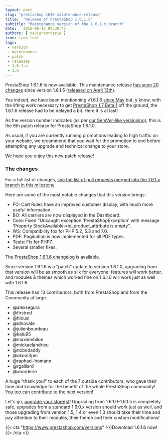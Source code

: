 ```yaml
---
layout: post
slug: "prestashop-1616-maintenance-release"
title:  "Release of PrestaShop 1.6.1.6"
subtitle: "Maintenance version of the 1.6.1.x branch"
date:   2016-06-15 09:30:41
authors: [ xavierborderie ]
icon: icon-leaf
tags:
 - version
 - maintenance
 - patch
 - releases
 - 1.6.1.x
 - 1.6
---
```


PrestaShop 1.6.1.6 is now available. This maintenance release [has seen 20 changes](https://github.com/PrestaShop/PrestaShop/pulls?q=is%3Aclosed+milestone%3A1.6.1.6) since version 1.6.1.5 ([released on April 13th](http://build.prestashop.com/news/prestashop-1615-maintenance-release/)).

Yes indeed, we have been mentionning v1.6.1.6 [since May](http://build.prestashop.com/news/core-weekly-week-19/) but, y'know, with the lifting work necessary to get [PrestaShop 1.7 Beta 1](http://build.prestashop.com/news/prestashop-1-7-beta-1-open-for-feedback/) off the ground, the 1.6.1.6 release had to be delayed a bit. Here it is at last!

As the version number indicates (as per [our SemVer-like versioning](http://build.prestashop.com/news/a-more-semantic-versioning-scheme/)), this is the 6th patch release for PrestaShop 1.6.1.0.<br/>

As usual, if you are currently running promotions leading to high traffic on your website, we recommend that you wait for the promotion to end before attempting any upgrade and technical change to your store.

We hope you enjoy this new patch release!


### The changes

For a full list of changes, [see the list of pull requests merged into the 1.6.1.x branch in this milestone](https://github.com/PrestaShop/PrestaShop/pulls?q=is%3Aclosed+milestone%3A1.6.1.6)

Here are some of the most notable changes that this version brings:

* FO: Cart Rules have an improved customer display, with much more useful information.
* BO: All carriers are now displayed in the Dashboard.
* Core: Fixed "Uncaught exception 'PrestaShopException' with message 'Property StockAvailable->id_product_attribute is empty".
* WS: Compatibility fox for PHP 5.2, 5.3 and 7.0.
* PDF: Pagination is now implemented for all PDF types.
* Tests: Fix for PHP7.
* Several smaller fixes.

The [PrestaShop 1.6.1.6 changelog](https://www.prestashop.com/en/developers-versions/changelog/1.6.1.6-stable) is available.

Since version 1.6.1.6 is a "patch" update to version 1.6.1.0, upgrading from that version will be as smooth as silk for everyone: features will work better, and modules & themes which worked fine on 1.6.1.0 will work just as well with 1.6.1.6.

This release had 13 contributors, both from PrestaShop and from the Community at large. 

* @alexsegura
* @firstred
* @hiousi
* @idnovate
* @julienbourdeau
* @kelu95
* @maximebiloe
* @mickaelandrieu
* @nobodaddy
* @okom3pm
* @raphael-homann
* @rgaillard
* @xborderie

A huge "thank you!" to each of the 7 outside contributors, who gave their time and knowledge for the benefit of the whole PrestaShop community! [You too can contribute to the next version](http://doc.prestashop.com/display/PS16/Contributing+code+to+PrestaShop)!

Let's go, [upgrade your store(s)](http://doc.prestashop.com/display/PS16/Updating+PrestaShop)! Upgrading from 1.6.1.0-1.6.1.5 is completely safe, upgrades from a standard 1.6.0.x version should work just as well, and those upgrading from version 1.5, 1.4 or even 1.3 should take their time and pay attention to their modules, their theme and their custom modifications!

{{< cta "https://www.prestashop.com/versions" >}}Download 1.6.1.6 now!{{< /cta >}}
